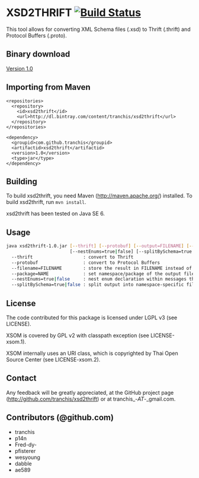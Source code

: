 # XSD2THRIFT [![Build Status](https://travis-ci.org/tranchis/xsd2thrift.png?branch=master)](https://travis-ci.org/tranchis/xsd2thrift)

This tool allows for converting XML Schema files (.xsd) to Thrift (.thrift) and
Protocol Buffers (.proto).

## Binary download

[Version 1.0](http://dl.bintray.com/content/tranchis/xsd2thrift/com/github/tranchis/xsd2thrift/1.0/xsd2thrift-1.0-onejar.jar?direct)

## Importing from Maven

    <repositories>
      <repository>
        <id>xsd2thrift</id>
        <url>http://dl.bintray.com/content/tranchis/xsd2thrift</url>
      </repository>
    </repositories>
    
    <dependency>
      <groupid>com.github.tranchis</groupid>
      <artifactid>xsd2thrift</artifactid>
      <version>1.0</version>
      <type>jar</type>
    </dependency>

## Building

To build xsd2thrift, you need Maven (http://maven.apache.org/) installed. To build xsd2thrift, run `mvn install`.

xsd2thrift has been tested on Java SE 6.

## Usage

```bash
java xsd2thrift-1.0.jar [--thrift] [--protobuf] [--output=FILENAME] [--package=NAME]
                        [--nestEnums=true|false] [--splitBySchema=true|false] filename.xsd
  --thrift                   : convert to Thrift
  --protobuf                 : convert to Protocol Buffers
  --filename=FILENAME        : store the result in FILENAME instead of standard output
  --package=NAME             : set namespace/package of the output file
  --nestEnums=true|false     : nest enum declaration within messages that reference them, only supported by protobuf, defaults to true
  --splitBySchema=true|false : split output into namespace-specific files, defaults to false
```

## License

The code contributed for this package is licensed under LGPL v3 (see LICENSE).

XSOM is covered by GPL v2 with classpath exception (see LICENSE-xsom.1).

XSOM internally uses an URI class, which is copyrighted by Thai Open Source
Center (see LICENSE-xsom.2).

## Contact

Any feedback will be greatly appreciated, at the GitHub project page
(http://github.com/tranchis/xsd2thrift) or at tranchis_-_AT_-_gmail.com.

## Contributors (@github.com)

* tranchis
* p14n
* Fred-dy-
* pfisterer
* wesyoung
* dabble
* ae589

